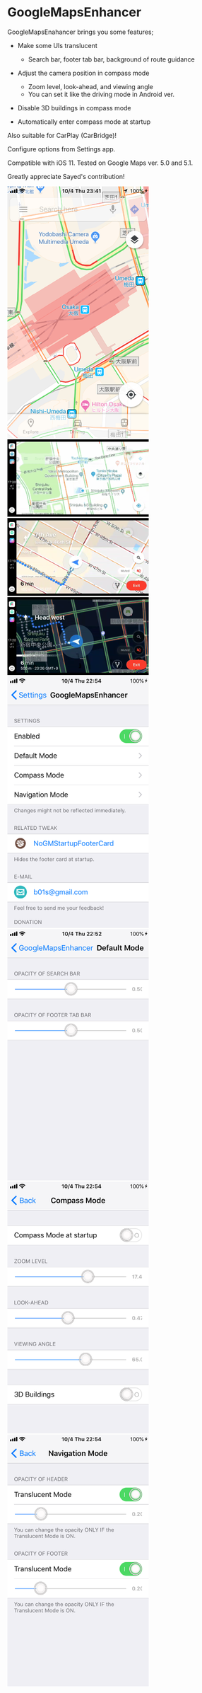 # GoogleMapsEnhancer

GoogleMapsEnahancer brings you some features;

- Make some UIs translucent
  * Search bar, footer tab bar, background of route guidance


- Adjust the camera position in compass mode
  * Zoom level, look-ahead, and viewing angle
  * You can set it like the driving mode in Android ver.


- Disable 3D buildings in compass mode


- Automatically enter compass mode at startup

Also suitable for CarPlay (CarBridge)!

Configure options from Settings app.

Compatible with iOS 11.
Tested on Google Maps ver. 5.0 and 5.1.

Greatly appreciate Sayed's contribution!

<img src="https://github.com/b01s/GoogleMapsEnhancer/blob/master/images/default_mode.png" width="320px">

<img src="https://github.com/b01s/GoogleMapsEnhancer/blob/master/images/enter_compass_mode.gif" width="320px">

<img src="https://github.com/b01s/GoogleMapsEnhancer/blob/master/images/navigation_mode.png" width="320px">

<img src="https://github.com/b01s/GoogleMapsEnhancer/blob/master/images/navigation_mode_night.png" width="320px">

<img src="https://github.com/b01s/GoogleMapsEnhancer/blob/master/images/pref1_root.png" width="320px">

<img src="https://github.com/b01s/GoogleMapsEnhancer/blob/master/images/pref2_default_mode.png" width="320px">

<img src="https://github.com/b01s/GoogleMapsEnhancer/blob/master/images/pref3_compass_mode.png" width="320px">

<img src="https://github.com/b01s/GoogleMapsEnhancer/blob/master/images/pref4_navigation_mode.png" width="320px">